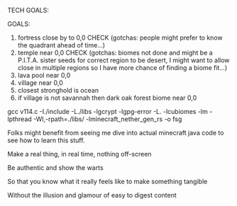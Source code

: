 TECH GOALS:

GOALS:
1) fortress close by to 0,0 CHECK (gotchas: people might prefer to know the quadrant ahead of time...)
2) temple near 0,0 CHECK (gotchas: biomes not done and might be a P.I.T.A. sister seeds for correct region to be desert, I might want to allow close in multiple regions so I have more chance of finding a biome fit...)
3) lava pool near 0,0
4) village near 0,0
5) closest stronghold is ocean
6) if village is not savannah then dark oak forest biome near 0,0

gcc v114.c -I./include -L./libs -lgcrypt -lgpg-error -L. -lcubiomes -lm -lpthread -Wl,-rpath=./libs/ -lminecraft_nether_gen_rs -o fsg

Folks might benefit from seeing me dive into actual minecraft java code to see how to learn this stuff.

Make a real thing, in real time, nothing off-screen

Be authentic and show the warts

So that you know what it really feels like to make something tangible

Without the illusion and glamour of easy to digest content
